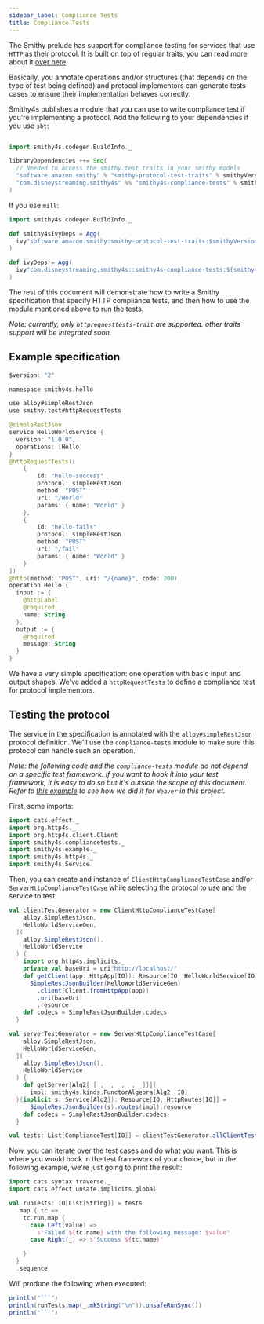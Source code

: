 ```yaml
---
sidebar_label: Compliance Tests
title: Compliance Tests
---
```


The Smithy prelude has support for compliance testing for services that use `HTTP` as their protocol. It is built on top of regular traits, you can read more about it [over here](https://awslabs.github.io/smithy/2.0/additional-specs/http-protocol-compliance-tests.html).

Basically, you annotate operations and/or structures (that depends on the type of test being defined) and protocol implementors can generate tests cases to ensure their implementation behaves correctly.

Smithy4s publishes a module that you can use to write compliance test if you're implementing a protocol. Add the following to your dependencies if you use `sbt`:

```scala

import smithy4s.codegen.BuildInfo._

libraryDependencies ++= Seq(
  // Needed to access the smithy.test traits in your smithy models
  "software.amazon.smithy" % "smithy-protocol-test-traits" % smithyVersion
  "com.disneystreaming.smithy4s" %% "smithy4s-compliance-tests" % smithy4sVersion.value
)
```

If you use `mill`:

```scala
import smithy4s.codegen.BuildInfo._

def smithy4sIvyDeps = Agg(
  ivy"software.amazon.smithy:smithy-protocol-test-traits:$smithyVersion"
)

def ivyDeps = Agg(
  ivy"com.disneystreaming.smithy4s::smithy4s-compliance-tests:${smithy4sVersion()}"
)
```

The rest of this document will demonstrate how to write a Smithy specification that specify HTTP compliance tests, and then how to use the module mentioned above to run the tests.

_Note: currently, only `httprequesttests-trait` are supported. other traits support will be integrated soon._

## Example specification

```kotlin
$version: "2"

namespace smithy4s.hello

use alloy#simpleRestJson
use smithy.test#httpRequestTests

@simpleRestJson
service HelloWorldService {
  version: "1.0.0",
  operations: [Hello]
}
@httpRequestTests([
    {
        id: "hello-success"
        protocol: simpleRestJson
        method: "POST"
        uri: "/World"
        params: { name: "World" }
    },
    {
        id: "hello-fails"
        protocol: simpleRestJson
        method: "POST"
        uri: "/fail"
        params: { name: "World" }
    }
])
@http(method: "POST", uri: "/{name}", code: 200)
operation Hello {
  input := {
    @httpLabel
    @required
    name: String
  },
  output := {
    @required
    message: String
  }
}
```

We have a very simple specification: one operation with basic input and output shapes. We've added a `httpRequestTests` to define a compliance test for protocol implementors.

## Testing the protocol

The service in the specification is annotated with the `alloy#simpleRestJson` protocol definition. We'll use the `compliance-tests` module to make sure this protocol can handle such an operation.

_Note: the following code and the `compliance-tests` module do not depend on a specific test framework. If you want to hook it into your test framework, it is easy to do so but it's outside the scope of this document. Refer to [this example](https://github.com/disneystreaming/smithy4s/blob/main/modules/compliance-tests/test/src/smithy4s/compliancetests/WeaverComplianceTest.scala) to see how we did it for `Weaver` in this project._

First, some imports:

```scala mdoc:silent
import cats.effect._
import org.http4s._
import org.http4s.client.Client
import smithy4s.compliancetests._
import smithy4s.example._
import smithy4s.http4s._
import smithy4s.Service
```

Then, you can create and instance of `ClientHttpComplianceTestCase` and/or `ServerHttpComplianceTestCase` while selecting the protocol to use and the service to test:

```scala mdoc:silent
val clientTestGenerator = new ClientHttpComplianceTestCase[
    alloy.SimpleRestJson,
    HelloWorldServiceGen,
  ](
    alloy.SimpleRestJson(),
    HelloWorldService
  ) {
    import org.http4s.implicits._
    private val baseUri = uri"http://localhost/"
    def getClient(app: HttpApp[IO]): Resource[IO, HelloWorldService[IO]] =
      SimpleRestJsonBuilder(HelloWorldServiceGen)
        .client(Client.fromHttpApp(app))
        .uri(baseUri)
        .resource
    def codecs = SimpleRestJsonBuilder.codecs
  }

val serverTestGenerator = new ServerHttpComplianceTestCase[
    alloy.SimpleRestJson,
    HelloWorldServiceGen,
  ](
    alloy.SimpleRestJson(),
    HelloWorldService
  ) {
    def getServer[Alg2[_[_, _, _, _, _]]](
      impl: smithy4s.kinds.FunctorAlgebra[Alg2, IO]
  )(implicit s: Service[Alg2]): Resource[IO, HttpRoutes[IO]] =
      SimpleRestJsonBuilder(s).routes(impl).resource
    def codecs = SimpleRestJsonBuilder.codecs
  }

val tests: List[ComplianceTest[IO]] = clientTestGenerator.allClientTests() ++ serverTestGenerator.allServerTests()
```

Now, you can iterate over the test cases and do what you want. This is where you would hook in the test framework of your choice, but in the following example, we're just going to print the result:

```scala mdoc:silent
import cats.syntax.traverse._
import cats.effect.unsafe.implicits.global

val runTests: IO[List[String]] = tests
  .map { tc =>
    tc.run.map {
      case Left(value) =>
        s"Failed ${tc.name} with the following message: $value"
      case Right(_) => s"Success ${tc.name}"

    }
  }
  .sequence
```

Will produce the following when executed:

```scala mdoc:passthrough
println("```")
println(runTests.map(_.mkString("\n")).unsafeRunSync())
println("```")
```
